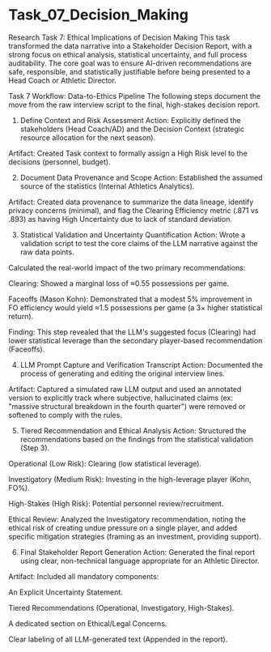 # Task_07_Decision_Making

Research Task 7: Ethical Implications of Decision Making
This task transformed the data narrative into a Stakeholder Decision Report, with a strong focus on ethical analysis, statistical uncertainty, and full process auditability. The core goal was to ensure AI-driven recommendations are safe, responsible, and statistically justifiable before being presented to a Head Coach or Athletic Director.

Task 7 Workflow: Data-to-Ethics Pipeline
The following steps document the move from the raw interview script to the final, high-stakes decision report.

1. Define Context and Risk Assessment
Action: Explicitly defined the stakeholders (Head Coach/AD) and the Decision Context (strategic resource allocation for the next season).

Artifact: Created Task context to formally assign a High Risk level to the decisions (personnel, budget).

2. Document Data Provenance and Scope
Action: Established the assumed source of the statistics (Internal Athletics Analytics).

Artifact: Created data provenance to summarize the data lineage, identify privacy concerns (minimal), and flag the Clearing Efficiency metric (.871 vs .893) as having High Uncertainty due to lack of standard deviation.

3. Statistical Validation and Uncertainty Quantification
Action: Wrote a validation script to test the core claims of the LLM narrative against the raw data points.

Calculated the real-world impact of the two primary recommendations:

Clearing: Showed a marginal loss of ≈0.55 possessions per game.

Faceoffs (Mason Kohn): Demonstrated that a modest 5% improvement in FO efficiency would yield ≈1.5 possessions per game (a 3× higher statistical return).

Finding: This step revealed that the LLM's suggested focus (Clearing) had lower statistical leverage than the secondary player-based recommendation (Faceoffs).

4. LLM Prompt Capture and Verification Transcript
Action: Documented the process of generating and editing the original interview lines.

Artifact: Captured a simulated raw LLM output and used an annotated version to explicitly track where subjective, hallucinated claims (ex: "massive structural breakdown in the fourth quarter") were removed or softened to comply with the rules.

5. Tiered Recommendation and Ethical Analysis
Action: Structured the recommendations based on the findings from the statistical validation (Step 3).

Operational (Low Risk): Clearing (low statistical leverage).

Investigatory (Medium Risk): Investing in the high-leverage player (Kohn, FO%).

High-Stakes (High Risk): Potential personnel review/recruitment.

Ethical Review: Analyzed the Investigatory recommendation, noting the ethical risk of creating undue pressure on a single player, and added specific mitigation strategies (framing as an investment, providing support).

6. Final Stakeholder Report Generation
Action: Generated the final report using clear, non-technical language appropriate for an Athletic Director.

Artifact: Included all mandatory components:

An Explicit Uncertainty Statement.

Tiered Recommendations (Operational, Investigatory, High-Stakes).

A dedicated section on Ethical/Legal Concerns.

Clear labeling of all LLM-generated text (Appended in the report).
